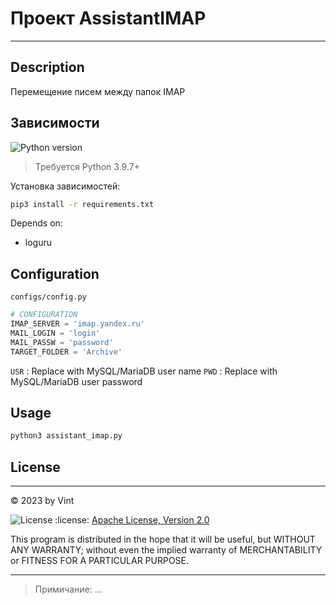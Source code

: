 
# Проект AssistantIMAP

---------------------------------------------------------

## Description

Перемещение писем между папок IMAP


## Зависимости

![Python version](https://img.shields.io/badge/python-3.9%2B-blue)
> Требуется Python 3.9.7+

Установка зависимостей:
```sh
pip3 install -r requirements.txt
```
Depends on:
- loguru

## Configuration

`configs/config.py`

```python
# CONFIGURATION
IMAP_SERVER = 'imap.yandex.ru'
MAIL_LOGIN = 'login'
MAIL_PASSW = 'password'
TARGET_FOLDER = 'Archive'
```
``USR`` : Replace with MySQL/MariaDB user name
``PWD`` : Replace with MySQL/MariaDB user password


## Usage

```bash
python3 assistant_imap.py
```

## License
____

:copyright: 2023 by Vint

![License](https://img.shields.io/badge/license-Apache--2.0-blue)
:license:  [Apache License, Version 2.0](https://opensource.org/licenses/Apache-2.0)

This program is distributed in the hope that it will be useful, but WITHOUT ANY WARRANTY; without even the implied warranty of MERCHANTABILITY or FITNESS FOR A PARTICULAR PURPOSE.

____


> Примичание: ...
